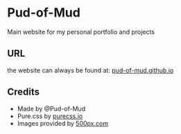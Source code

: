 # Pud-of-Mud
Main website for my personal portfolio and projects

## URL
the website can always be found at:
[pud-of-mud.github.io](pud-of-mud.github.io)

## Credits
* Made by @Pud-of-Mud
* Pure.css by [purecss.io](https://purecss.io/base/)
* Images provided by [500px.com](https://www.500px.com/)
